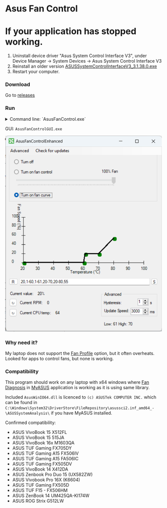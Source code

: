 # Asus Fan Control

# If your application has stopped working.
1. Uninstall device driver "Asus System Control Interface V3", under Device Manager -> System Devices -> Asus System Control Interface V3
2. Reinstall an older version [ASUSSystemControlInterfaceV3_3.1.38.0.exe](https://github.com/Karmel0x/AsusFanControl/releases/download/v5/ASUSSystemControlInterfaceV3_3.1.38.0.exe)
3. Restart your computer.

### Download
Go to [releases](../../releases)

### Run

<details>
    <summary>Command line: `AsusFanControl.exe`</summary>
    
    AsusFanControl.exe <args>
        --get-fan-speeds
        --set-fan-speeds=0-100 (percent value, 0 for turning off test mode)
        --get-fan-count
        --get-fan-speed=fanId (comma separated)
        --set-fan-speed=fanId:0-100 (comma separated, percent value, 0 for turning off test mode)
        --get-cpu-temp
</details>

GUI: `AsusFanControlGUI.exe`  

![AsusFanControlGUI](https://github.com/Darren80/AsusFanControlEnhanced/blob/9bdf4b80158414a3258da22b16b35a36152eee8c/Screenshot%202024-05-20%20225642.png)

### Why need it?
My laptop does not support the [Fan Profile](https://github.com/Karmel0x/AsusFanControl/assets/25367564/924d990a-bf20-4b8d-bf9d-56c460174d99) option, but it often overheats. Looked for apps to control fans, but none is working.

### Compatibility
This program should work on any laptop with x64 windows where [Fan Diagnosis](https://github.com/Karmel0x/AsusFanControl/assets/25367564/7129833b-97af-4da8-9148-b71e49552ea4) in [MyASUS](https://apps.microsoft.com/store/detail/myasus/9N7R5S6B0ZZH) application is working as it is using same library.

Included `AsusWinIO64.dll` is licenced to `(c) ASUSTek COMPUTER INC.` which can be found in `C:\Windows\System32\DriverStore\FileRepository\asussci2.inf_amd64_-\ASUSSystemAnalysis\` if you have MyASUS installed.

Confirmed compatibility: 
- ASUS VivoBook 15 X512FL
- ASUS VivoBook 15 515JA
- ASUS VivoBook 16x M1603QA
- ASUS TUF Gaming FX705DY
- ASUS TUF Gaming A15 FX506IV
- ASUS TUF Gaming A15 FA506IC
- ASUS TUF Gaming FX505DV
- ASUS VivoBook 14 X412DA
- ASUS Zenbook Pro Duo 15 (UX582ZW)
- ASUS Vivobook Pro 16X (K6604)
- ASUS TUF Gaming FX505D
- ASUS TUF F15 - FX506HM
- ASUS ZenBook 14 UM425QA-KI174W
- ASUS ROG Strix G512LW
